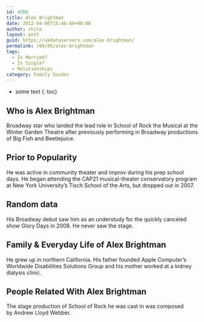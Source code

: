 ```yaml
---
id: 4266
title: Alex Brightman
date: 2012-04-06T15:48:44+00:00
author: chito
layout: post
guid: https://ukdataservers.com/alex-brightman/
permalink: /04/06/alex-brightman
tags:
  - Is Married?
  - Is Single?
  - Relationships
category: Family Guides
---
```


* some text
{: toc}
          
          
## Who is  Alex Brightman
                  
                  
                  
Broadway star who landed the lead role in School of Rock the Musical at the Winter Garden Theatre after previously performing in Broadway productions of Big Fish and Beetlejuice. 
                  
                
                
                
## Prior to Popularity 
                  
                  
                  
He was active in community theater and improv during his prep school days. He began attending the CAP21 musical-theater conservatory program at New York University&#8217;s Tisch School of the Arts, but dropped out in 2007.
                  
                
                
                
## Random data 
                  
                  
                  
His Broadway debut saw him as an understudy for the quickly canceled show Glory Days in 2008. He never saw the stage.
                  
                
                
                
## Family & Everyday Life of Alex Brightman
                  
                  
                  
He grew up in northern California. His father founded Apple Computer&#8217;s Worldwide Disabilities Solutions Group and his mother worked at a kidney dialysis clinic.
                  
                
                
                
## People Related With  Alex Brightman
                  
                  
                  
The stage production of School of Rock he was cast in was composed by Andrew Lloyd Webber.
                  
                
              
            
          
          
          
    
    
  

